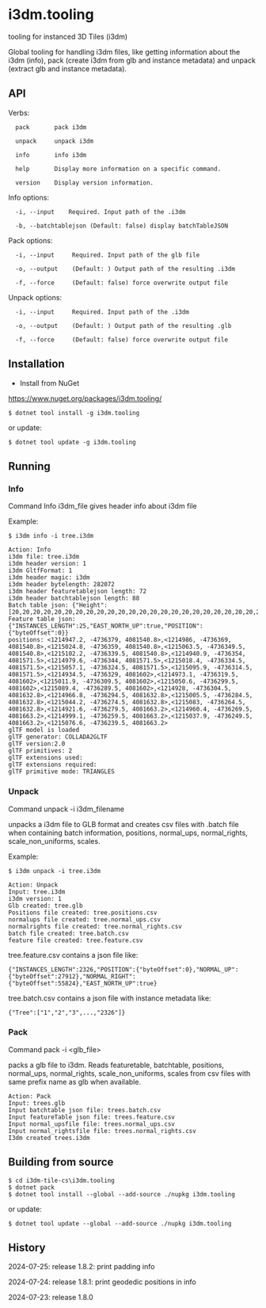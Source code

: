 # i3dm.tooling

tooling for instanced 3D Tiles (i3dm)

Global tooling for handling i3dm files, like getting information about the i3dm (info), pack (create i3dm from glb and instance metadata) and 
unpack (extract glb and instance metadata).

## API

Verbs:

```
  pack       pack i3dm

  unpack     unpack i3dm

  info       info i3dm

  help       Display more information on a specific command.

  version    Display version information.
```

Info options:

```
  -i, --input    Required. Input path of the .i3dm

  -b, --batchtablejson (Default: false) display batchTableJSON
```

Pack options:

```
  -i, --input     Required. Input path of the glb file

  -o, --output    (Default: ) Output path of the resulting .i3dm

  -f, --force     (Default: false) force overwrite output file
```


Unpack options:

```
  -i, --input     Required. Input path of the .i3dm

  -o, --output    (Default: ) Output path of the resulting .glb

  -f, --force     (Default: false) force overwrite output file
```


## Installation

- Install from NuGet

https://www.nuget.org/packages/i3dm.tooling/

```
$ dotnet tool install -g i3dm.tooling
```

or update:

```
$ dotnet tool update -g i3dm.tooling

```

## Running

### Info

Command Info i3dm_file gives header info about i3dm file

Example:

```
$ i3dm info -i tree.i3dm

Action: Info
i3dm file: tree.i3dm
i3dm header version: 1
i3dm GltfFormat: 1
i3dm header magic: i3dm
i3dm header bytelength: 282072
i3dm header featuretablejson length: 72
i3dm header batchtablejson length: 88
Batch table json: {"Height":[20,20,20,20,20,20,20,20,20,20,20,20,20,20,20,20,20,20,20,20,20,20,20,20,20]}
Feature table json: {"INSTANCES_LENGTH":25,"EAST_NORTH_UP":true,"POSITION":{"byteOffset":0}}
positions: <1214947.2, -4736379, 4081540.8>,<1214986, -4736369, 4081540.8>,<1215024.8, -4736359, 4081540.8>,<1215063.5, -4736349.5, 4081540.8>,<1215102.2, -4736339.5, 4081540.8>,<1214940.9, -4736354, 4081571.5>,<1214979.6, -4736344, 4081571.5>,<1215018.4, -4736334.5, 4081571.5>,<1215057.1, -4736324.5, 4081571.5>,<1215095.9, -4736314.5, 4081571.5>,<1214934.5, -4736329, 4081602>,<1214973.1, -4736319.5, 4081602>,<1215011.9, -4736309.5, 4081602>,<1215050.6, -4736299.5, 4081602>,<1215089.4, -4736289.5, 4081602>,<1214928, -4736304.5, 4081632.8>,<1214966.8, -4736294.5, 4081632.8>,<1215005.5, -4736284.5, 4081632.8>,<1215044.2, -4736274.5, 4081632.8>,<1215083, -4736264.5, 4081632.8>,<1214921.6, -4736279.5, 4081663.2>,<1214960.4, -4736269.5, 4081663.2>,<1214999.1, -4736259.5, 4081663.2>,<1215037.9, -4736249.5, 4081663.2>,<1215076.6, -4736239.5, 4081663.2>
glTF model is loaded
glTF generator: COLLADA2GLTF
glTF version:2.0
glTF primitives: 2
glTF extensions used:
glTF extensions required:
glTF primitive mode: TRIANGLES
```

### Unpack

Command unpack -i i3dm_filename 

unpacks a i3dm file to GLB format and creates csv files with .batch file when containing batch information, 
positions, normal_ups, normal_rights, scale_non_uniforms, scales.

Example:

```
$ i3dm unpack -i tree.i3dm

Action: Unpack
Input: tree.i3dm
i3dm version: 1
Glb created: tree.glb
Positions file created: tree.positions.csv
normalups file created: tree.normal_ups.csv
normalrights file created: tree.normal_rights.csv
batch file created: tree.batch.csv
feature file created: tree.feature.csv
```

tree.feature.csv contains a json file like:

```
{"INSTANCES_LENGTH":2326,"POSITION":{"byteOffset":0},"NORMAL_UP":{"byteOffset":27912},"NORMAL_RIGHT":{"byteOffset":55824},"EAST_NORTH_UP":true} 
```

tree.batch.csv contains a json file with instance metadata like:

```
{"Tree":["1","2","3",...,"2326"]}
```

### Pack

Command pack -i <glb_file> 

packs a glb file to i3dm. Reads featuretable, batchtable, positions, normal_ups, normal_rights, scale_non_uniforms, scales from 
csv files with same prefix name as glb when available.

```
Action: Pack
Input: trees.glb
Input batchtable json file: trees.batch.csv
Input featureTable json file: trees.feature.csv
Input normal_upsfile file: trees.normal_ups.csv
Input normal_rightsfile file: trees.normal_rights.csv
I3dm created trees.i3dm
```
## Building from source

```
$ cd i3dm-tile-cs\i3dm.tooling
$ dotnet pack
$ dotnet tool install --global --add-source ./nupkg i3dm.tooling
```

or update:

```
$ dotnet tool update --global --add-source ./nupkg i3dm.tooling
```

## History

2024-07-25: release 1.8.2: print padding info

2024-07-24: release 1.8.1: print geodedic positions in info

2024-07-23: release 1.8.0

